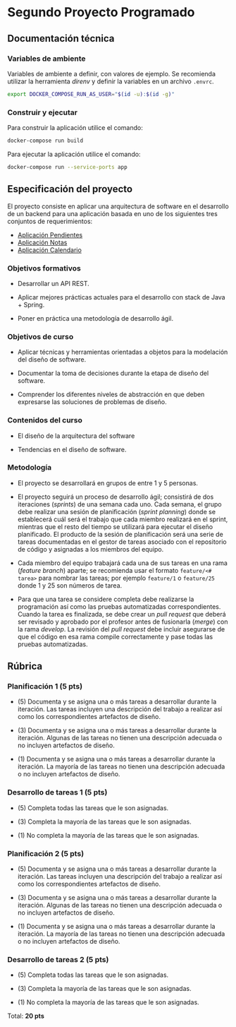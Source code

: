 # Segundo Proyecto Programado #

## Documentación técnica ##

### Variables de ambiente ###

Variables de ambiente a definir, con valores de ejemplo. Se recomienda utilizar la herramienta *direnv* y definir la variables en un archivo `.envrc`.

```bash
export DOCKER_COMPOSE_RUN_AS_USER="$(id -u):$(id -g)"
```

### Construir y ejecutar ###

Para construir la aplicación utilice el comando:

```bash
docker-compose run build
```

Para ejecutar la aplicación utilice el comando:

```bash
docker-compose run --service-ports app
```

## Especificación del proyecto ##

El proyecto consiste en aplicar una arquitectura de software en el desarrollo de un backend para una aplicación basada en uno de los siguientes tres conjuntos de requerimientos:

* [Aplicación Pendientes](https://drive.google.com/open?id=1RRxx-D7SJg2VhgSCHiP3klb1Y6aPGdkb)
* [Aplicación Notas](https://drive.google.com/open?id=1XZ_F2dh4Ubtoz78rtAZIyEqwAsqMHV2K)
* [Aplicación Calendario](https://drive.google.com/open?id=11eQWw1Zvkso6oFDKv0R2HaxOCedf4sGw)

### Objetivos formativos ###

* Desarrollar un API REST. 

* Aplicar mejores prácticas actuales para el desarrollo con stack de Java + Spring.

* Poner en práctica una metodología de desarrollo ágil. 

### Objetivos de curso ###

* Aplicar técnicas y herramientas orientadas a objetos para la modelación del diseño de software.

* Documentar la toma de decisiones durante la etapa de diseño del software.

* Comprender los diferentes niveles de abstracción en que deben expresarse las soluciones de problemas de diseño.

### Contenidos del curso ###

* El diseño de la arquitectura del software

* Tendencias en el diseño de software.

### Metodología ###

* El proyecto se desarrollará en grupos de entre 1 y 5 personas.

* El proyecto seguirá un proceso de desarrollo ágil; consistirá de dos iteraciones (*sprints*) de una semana cada uno. Cada semana, el grupo debe realizar una sesión de planificación (*sprint planning*) donde se establecerá cuál será el trabajo que cada miembro realizará en el sprint, mientras que el resto del tiempo se utilizará para ejecutar el diseño planificado. El producto de la sesión de planificación será una serie de tareas documentadas en el gestor de tareas asociado con el repositorio de código y asignadas a los miembros del equipo.

* Cada miembro del equipo trabajará cada una de sus tareas en una rama (*feature branch*) aparte; se recomienda usar el formato `feature/<# tarea>` para nombrar las tareas; por ejemplo `feature/1` o `feature/25` donde 1 y 25 son números de tarea. 

* Para que una tarea se considere completa debe realizarse la programación así como las pruebas automatizadas correspondientes. Cuando la tarea es finalizada, se debe crear un *pull request* que deberá ser revisado y aprobado por el profesor antes de fusionarla (*merge*) con la rama *develop*.  La revisión del *pull request* debe incluir asegurarse de que el código en esa rama compile correctamente y pase todas las pruebas automatizadas.

## Rúbrica ##

### Planificación 1 (5 pts) ###

* (5) Documenta y se asigna una o más tareas a desarrollar durante la iteración. Las tareas incluyen una descripción del trabajo a realizar así como los correspondientes artefactos de diseño.

* (3) Documenta y se asigna una o más tareas a desarrollar durante la iteración. Algunas de las tareas no tienen una descripción adecuada o no incluyen artefactos de diseño.

* (1) Documenta y se asigna una o más tareas a desarrollar durante la iteración. La mayoría de las tareas no tienen una descripción adecuada o no incluyen artefactos de diseño.

### Desarrollo de tareas 1 (5 pts) ###

* (5) Completa todas las tareas que le son asignadas.

* (3) Completa la mayoría de las tareas que le son asignadas.

* (1) No completa la mayoría de las tareas que le son asignadas.

### Planificación 2 (5 pts) ###

* (5) Documenta y se asigna una o más tareas a desarrollar durante la iteración. Las tareas incluyen una descripción del trabajo a realizar así como los correspondientes artefactos de diseño.

* (3) Documenta y se asigna una o más tareas a desarrollar durante la iteración. Algunas de las tareas no tienen una descripción adecuada o no incluyen artefactos de diseño.

* (1) Documenta y se asigna una o más tareas a desarrollar durante la iteración. La mayoría de las tareas no tienen una descripción adecuada o no incluyen artefactos de diseño.

### Desarrollo de tareas 2 (5 pts) ###

* (5) Completa todas las tareas que le son asignadas.

* (3) Completa la mayoría de las tareas que le son asignadas.

* (1) No completa la mayoría de las tareas que le son asignadas.

Total: **20 pts**
